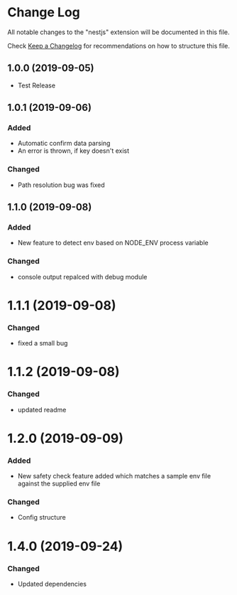 # Change Log

All notable changes to the "nestjs" extension will be documented in this file.

Check [Keep a Changelog](http://keepachangelog.com/) for recommendations on how to structure this file.


## 1.0.0 (2019-09-05)

- Test Release

## 1.0.1 (2019-09-06)

### Added
- Automatic confirm data parsing
- An error is thrown, if key doesn't exist

### Changed

- Path resolution bug was fixed

## 1.1.0 (2019-09-08)

### Added
- New feature to detect env based on NODE_ENV process variable

### Changed

- console output repalced with debug module

# 1.1.1 (2019-09-08)

### Changed

- fixed a small bug

# 1.1.2 (2019-09-08)


### Changed

- updated readme

# 1.2.0 (2019-09-09)


### Added

- New safety check feature added which matches a sample env file against the supplied env file

### Changed

- Config structure

# 1.4.0 (2019-09-24)



### Changed

- Updated dependencies



